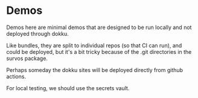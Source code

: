 # Demos

Demos here are minimal demos that are designed to be run locally and not deployed through dokku.

Like bundles, they are split to individual repos (so that CI can run), and could be deployed, but it's a bit tricky because of the .git directories in the survos package.

Perhaps someday the dokku sites will be deployed directly from github actions.

For local testing, we should use the secrets vault.

